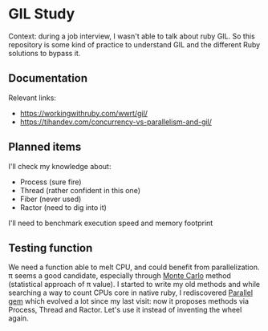 # GIL Study

Context: during a job interview, I wasn't able to talk about ruby GIL. So this repository is some kind of practice to understand GIL and the different Ruby solutions to bypass it.

## Documentation

Relevant links:

* https://workingwithruby.com/wwrt/gil/
* https://tihandev.com/concurrency-vs-parallelism-and-gil/

## Planned items

I'll check my knowledge about:

* Process (sure fire)
* Thread (rather confident in this one)
* Fiber (never used)
* Ractor (need to dig into it)

I'll need to benchmark execution speed and memory footprint 

## Testing function

We need a function able to melt CPU, and could benefit from parallelization. π seems a good candidate, especially through [Monte Carlo](https://en.wikipedia.org/wiki/Monte_Carlo_method#Overview) method (statistical approach of π value).
I started to write my old methods and while searching a way to count CPUs core in native ruby, I rediscovered [Parallel gem](https://github.com/grosser/parallel) which evolved a lot since my last visit: now it proposes methods via Process, Thread and Ractor. Let's use it instead of inventing the wheel again.
